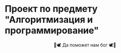 # Проект по предмету "Алгоритмизация и программирование"

<p align=center>
    🙏🕊️ Да поможет нам бог 🕊️🙏
</p>